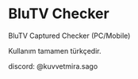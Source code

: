 # BluTV Checker

BluTV Captured Checker (PC/Mobile)

Kullanım tamamen türkçedir.

discord: @kuvvetmira.sago
